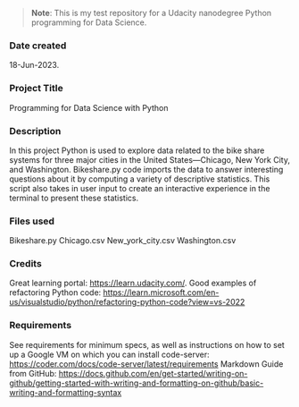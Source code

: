 >**Note**: This is my test repository for a Udacity nanodegree Python programming for Data Science.

### Date created
18-Jun-2023.

### Project Title
Programming for Data Science with Python

### Description
In this project Python is used to explore data related to the bike share systems for three major cities in the United States—Chicago, New York City, and Washington. Bikeshare.py code imports the data to answer interesting questions about it by computing a variety of descriptive statistics. This script also takes in user input to create an interactive experience in the terminal to present these statistics.

### Files used
Bikeshare.py
Chicago.csv
New_york_city.csv
Washington.csv

### Credits
Great learning portal: https://learn.udacity.com/.
Good examples of refactoring Python code: https://learn.microsoft.com/en-us/visualstudio/python/refactoring-python-code?view=vs-2022
### Requirements
See requirements for minimum specs, as well as instructions on how to set up a Google VM on which you can install code-server:
https://coder.com/docs/code-server/latest/requirements
Markdown Guide from GitHub: https://docs.github.com/en/get-started/writing-on-github/getting-started-with-writing-and-formatting-on-github/basic-writing-and-formatting-syntax

